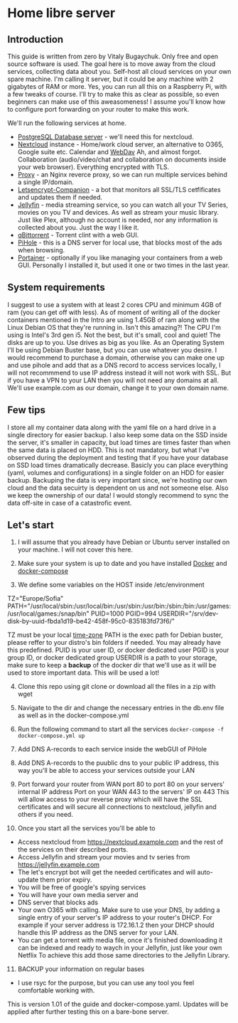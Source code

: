 # Home libre server

## Introduction

This guide is written from zero by Vitaly Bugaychuk. Only free and open source software is used.
The goal here is to move away from the cloud services, collecting data about you. Self-host all cloud services on your own spare machine.
I'm calling it server, but it could be any machine with 2 gigabytes of RAM or more.
Yes, you can run all this on a Raspberry Pi, with a few tweaks of course.
I'll try to make this as clear as possible, so even beginners can make use of this aweasomeness!
I assume you'll know how to configure port forwarding on your router to make this work.

We'll run the following services at home.
  * [PostgreSQL Database server](https://www.postgresql.org/) - we'll need this for nextcloud. 
  * [Nextcloud](https://nextcloud.com/) instance - Home/work cloud server, an alternative to O365, Google suite etc. Calendar and [WebDav](https://en.wikipedia.org/wiki/WebDAV) Ah, and almost forgot. Collaboration (audio/video/chat and collaboration on documents inside your web browser). Everything encrypted with TLS.
  * [Proxy](https://docs.nginx.com/nginx/admin-guide/web-server/reverse-proxy/) - an Nginx reverce proxy, so we can run multiple services behind a single IP/domain.
  * [Letsencrypt-Companion](https://hiqdev.com/packages/docker-letsencrypt-nginx-proxy-companion/) - a bot that monitors all SSL/TLS cetfificates and updates them if needed.
  * [Jellyfin](https://jellyfin.org/) - media streaming service, so you can watch all your TV Series, movies on you TV and devices. As well as stream your music library. Just like Plex, although no account is needed, nor any information is collected about you. Just the way I like it.
  * [qBittorrent](https://www.qbittorrent.org/) - Torrent clint with a web GUI.
  * [PiHole](https://pi-hole.net/) - this is a DNS server for local use, that blocks most of the ads when browsing.
  * [Portainer](https://www.portainer.io/) - optionally if you like managing your containers from a web GUI. Personally I installed it, but used it one or two times in the last year.

## System requirements

I suggest to use a system with at least 2 cores CPU and minimum 4GB of ram (you can get off with less).
As of moment of writing all of the docker containers mentioned in the Intro are using 1.45GB of ram along with the Linux Debian OS that they're running in. Isn't this amazing?!
The CPU I'm using is Intel's 3rd gen i5.
Not the best, but it's small, cool and quiet!
The disks are up to you. Use drives as big as you like.
As an Operating System I'll be using Debian Buster base, but you can use whatever you desire.
I would recommend to purchase a domain, otherwise you can make one up and use pihole and add that as a DNS record to access services locally, I will not recommmend to use IP address instead it will not work with SSL. But if you have a VPN to your LAN then you will not need any domains at all.
We'll use example.com as our domain, change it to your own domain name.

## Few tips

I store all my container data along with the yaml file on a hard drive in a single directory for easier backup.
I also keep some data on the SSD inside the server, it's smaller in capacity, but load times are times faster than when the same data is placed on HDD.
This is not mandatory, but what I've observed during the deployment and testing that if you have your database on SSD load times dramatically decrease.
Basicly you can place everything (yaml, volumes and configurations) in a single folder on an HDD for easier backup.
Backuping the data is very important since, we're hosting our own cloud and the data secuirty is dependent on us and not someone else. Also we keep the ownership of our data!
I would stongly recommend to sync the data off-site in case of a catastrofic event.

## Let's start

1. I will assume that you already have Debian or Ubuntu server installed on your machine. I will not cover this here.

2. Make sure your system is up to date and you have installed [Docker](https://docs.docker.com/engine/install/debian/) and [docker-compose](https://docs.docker.com/compose/install/)

3. We define some variables on the HOST inside /etc/environment

TZ="Europe/Sofia"
PATH="/usr/local/sbin:/usr/local/bin:/usr/sbin:/usr/bin:/sbin:/bin:/usr/games:/usr/local/games:/snap/bin"
PUID=1000
PGID=994
USERDIR="/srv/dev-disk-by-uuid-fbda1d19-be42-458f-95c0-835183fd73f6/"

  TZ must be your local [time-zone](https://en.wikipedia.org/wiki/List_of_tz_database_time_zones)
  PATH is the exec path for Debian buster, please reffer to your distro's bin folders if needed. You may already have this predefined.
  PUID is your user ID, or docker dedicated user
  PGID is your group ID, or docker dedicated group
  USERDIR is a path to your storage, make sure to keep a **backup** of the docker dir that we'll use as it will be used to store important data. This will be used a lot!
  
4. Clone this repo using git clone or download all the files in a zip with wget

5. Navigate to the dir and change the necessary entries in the db.env file as well as in the docker-compose.yml

6. Run the following command to start all the services
``docker-compose -f docker-compose.yml up``

7. Add DNS A-records to each service inside the webGUI of PiHole

8. Add DNS A-records to the puublic dns to your public IP address, this way you'll be able to access your services outside your LAN

9. Port forward your router from WAN port 80 to port 80 on your servers' internal IP address
   Port on your WAN 443 to the servers' IP on 443
   This will allow access to your reverse proxy which will have the SSL certificates and will secure all connections to nextcloud, jellyfin and others if you need.

10. Once you start all the services you'll be able to 
 * Access nextcloud from https://nextcloud.example.com and the rest of the services on their described ports.
 * Access Jellyfin and stream your movies and tv series from https://jellyfin.example.com
 * The let's encrypt bot will get the needed certificates and will auto-update them prior expiry.
 * You will be free of google's spying services
 * You will have your own media server and
 * DNS server that blocks ads 
 * Your own O365 with calling.
   Make sure to use your DNS, by adding a single entry of your server's IP address to your router's DHCP. 
   For example if your server address is 172.16.1.2 then your DHCP should handle this IP address as the DNS server for your LAN.
 * You can get a torrent with media file, once it's finished downloading it can be indexed and ready to waych in your Jellyfin, just like your own Netflix
   To achieve this add those same directories to the Jellyfin Library.

11. BACKUP your information on regular bases
  * I use rsyc for the purpose, but you can use any tool you feel comfortable working with.

This is version 1.01 of the guide and docker-compose.yaml. Updates will be applied after further testing this on a bare-bone server.
